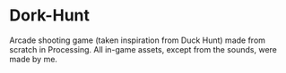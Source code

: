 # Dork-Hunt
Arcade shooting game (taken inspiration from Duck Hunt) made from scratch in Processing. All in-game assets, except from the sounds, were made by me.
